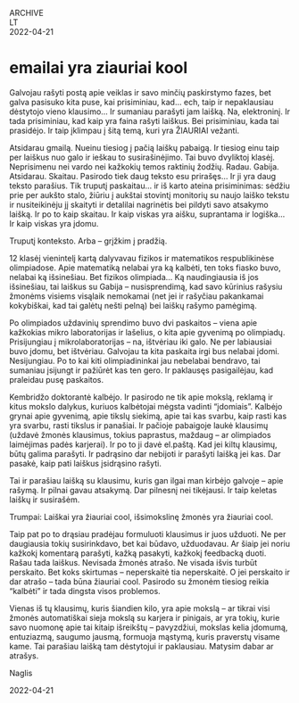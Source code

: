 ARCHIVE  
LT  
2022-04-21

# emailai yra ziauriai kool

Galvojau rašyti postą apie veiklas ir savo minčių paskirstymo fazes, bet galva pasisuko kita puse, kai prisiminiau, kad… ech, taip ir nepaklausiau dėstytojo vieno klausimo… Ir sumaniau parašyti jam laišką. Na, elektroninį. Ir tada prisiminiau, kad kaip yra faina rašyti laiškus. Bei prisiminiau, kada tai prasidėjo. Ir taip įklimpau į šitą temą, kuri yra ŽIAURIAI vežanti.

Atsidarau gmailą. Nueinu tiesiog į pačią laiškų pabaigą. Ir tiesiog einu taip per laiškus nuo galo ir ieškau to susirašinėjimo. Tai buvo dvyliktoj klasėj. Neprisimenu nei vardo nei kažkokių temos raktinių žodžių. Radau. Gabija. Atsidarau. Skaitau. Pasirodo tiek daug teksto esu prirašęs… Ir ji yra daug teksto parašius. Tik truputį paskaitau… ir iš karto ateina prisiminimas: sėdžiu prie per aukšto stalo, žiūriu į aukštai stovintį monitorių su naujo laiško tekstu ir nusiteikinėju jį skaityti ir detalilai nagrinėtis bei pildyti savo atsakymo laišką. Ir po to kaip skaitau. Ir kaip viskas yra aišku, suprantama ir logiška… Ir kaip viskas yra įdomu.

Truputį konteksto. Arba – grįžkim į pradžią.

12 klasėj vienintelį kartą dalyvavau fizikos ir matematikos respublikinėse olimpiadose. Apie matematiką nelabai yra ką kalbėti, ten toks fiasko buvo, nelabai ką išsinešiau. Bet fizikos olimpiada… Ką naudingiausia iš jos išsinešiau, tai laiškus su Gabija – nusisprendimą, kad savo kūrinius rašysiu žmonėms visiems visąlaik nemokamai (net jei ir rašyčiau pakankamai kokybiškai, kad tai galėtų nešti pelną) bei laiškų rašymo pamėgimą.

Po olimpiados uždavinių sprendimo buvo dvi paskaitos – viena apie kažkokias mikro laboratorijas ir lašelius, o kita apie gyvenimą po olimpiadų. Prisijungiau į mikrolaboratorijas – na, ištvėriau iki galo. Ne per labiausiai buvo įdomu, bet ištvėriau. Galvojau ta kita paskaita irgi bus nelabai įdomi. Nesijungiau. Po to kai kiti olimpiadininkai jau nebelabai bendravo, tai sumaniau įsijungt ir pažiūrėt kas ten gero. Ir paklausęs pasigailėjau, kad praleidau pusę paskaitos.

Kembridžo doktorantė kalbėjo. Ir pasirodo ne tik apie mokslą, reklamą ir kitus mokslo dalykus, kuriuos kalbėtojai mėgsta vadinti “įdomiais”. Kalbėjo grynai apie gyvenimą, apie tikslų siekimą, apie tai kas svarbu, kaip rasti kas yra svarbu, rasti tikslus ir panašiai. Ir pačioje pabaigoje laukė klausimų (uždavė žmonės klausimus, tokius paprastus, maždaug – ar olimpiados laimėjimas padės karjerai). Ir po to ji davė el.paštą. Kad jei kiltų klausimų, būtų galima parašyti. Ir padrąsino dar nebijoti ir parašyti laišką jei kas. Dar pasakė, kaip pati laiškus įsidrąsino rašyti.

Tai ir parašiau laišką su klausimu, kuris gan ilgai man kirbėjo galvoje – apie rašymą. Ir pilnai gavau atsakymą. Dar pilnesnį nei tikėjausi. Ir taip keletas laiškų ir susirašėm.

Trumpai: Laiškai yra žiauriai cool, išsimokslinę žmonės yra žiauriai cool.

Taip pat po to drąsiau pradėjau formuluoti klausimus ir juos užduoti. Ne per daugiausia tokių susirinkdavo, bet kai būdavo, užduodavau. Ar šiaip jei noriu kažkokį komentarą parašyti, kažką pasakyti, kažkokį feedbacką duoti. Rašau tada laiškus. Nevisada žmonės atrašo. Ne visada išvis turbūt perskaito. Bet koks skirtumas – neperskaitė tia neperskaitė. O jei perskaito ir dar atrašo – tada būna žiauriai cool. Pasirodo su žmonėm tiesiog reikia “kalbėti” ir tada dingsta visos problemos.

Vienas iš tų klausimų, kuris šiandien kilo, yra apie mokslą – ar tikrai visi žmonės automatiškai sieja mokslą su karjera ir pinigais, ar yra tokių, kurie savo nuomonę apie tai kitaip išreikštų – pavyzdžiui, mokslas kelia įdomumą, entuziazmą, saugumo jausmą, formuoja mąstymą, kuris praverstų visame kame. Tai parašiau laišką tam dėstytojui ir paklausiau. Matysim dabar ar atrašys.

Naglis

2022-04-21
